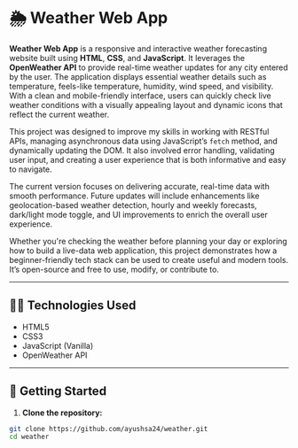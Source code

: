 # 🌦️ Weather Web App

**Weather Web App** is a responsive and interactive weather forecasting website built using **HTML**, **CSS**, and **JavaScript**. It leverages the **OpenWeather API** to provide real-time weather updates for any city entered by the user. The application displays essential weather details such as temperature, feels-like temperature, humidity, wind speed, and visibility. With a clean and mobile-friendly interface, users can quickly check live weather conditions with a visually appealing layout and dynamic icons that reflect the current weather.

This project was designed to improve my skills in working with RESTful APIs, managing asynchronous data using JavaScript’s `fetch` method, and dynamically updating the DOM. It also involved error handling, validating user input, and creating a user experience that is both informative and easy to navigate.

The current version focuses on delivering accurate, real-time data with smooth performance. Future updates will include enhancements like geolocation-based weather detection, hourly and weekly forecasts, dark/light mode toggle, and UI improvements to enrich the overall user experience.

Whether you're checking the weather before planning your day or exploring how to build a live-data web application, this project demonstrates how a beginner-friendly tech stack can be used to create useful and modern tools. It’s open-source and free to use, modify, or contribute to.

---

## 🧑‍💻 Technologies Used

- HTML5  
- CSS3  
- JavaScript (Vanilla)  
- OpenWeather API  

---

## 📁 Getting Started

1. **Clone the repository:**

```bash
git clone https://github.com/ayushsa24/weather.git
cd weather

